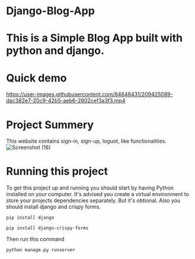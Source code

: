 # Django-Blog-App

# This is a Simple Blog App built with python and django.


# Quick demo


https://user-images.githubusercontent.com/84848431/209425089-dac382e7-20c9-42b5-aeb6-2602cef3a3f3.mp4




# Project Summery
This website contains sign-in, sign-up, loguot, like functionalities.
![Screenshot (16)](https://user-images.githubusercontent.com/84848431/209424901-32bf3540-f949-4fd3-9780-7f4fe06740d2.png)




# Running this project
To get this project up and running you should start by having Python installed on your computer. It's advised you create a virtual environment to store your projects dependencies separately. 
But it's obtional. Also you should install django and crispy forms.

```
pip install django
```

```
pip install django-crispy-forms
```
Then run this command
```
python manage.py runserver
```

